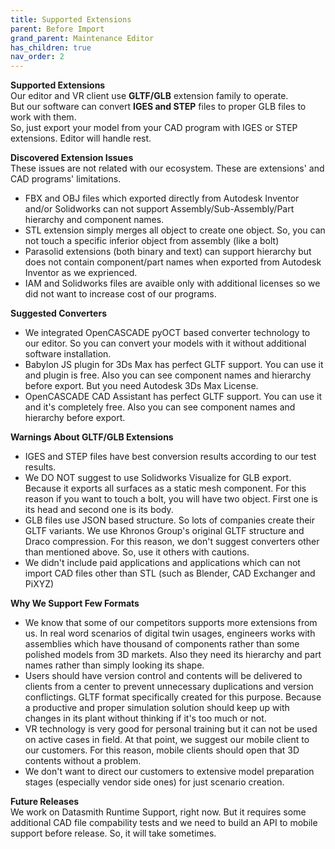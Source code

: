 ```yaml
---
title: Supported Extensions
parent: Before Import
grand_parent: Maintenance Editor
has_children: true
nav_order: 2
---
```


**Supported Extensions**\
Our editor and VR client use **GLTF/GLB** extension family to operate.\
But our software can convert **IGES and STEP** files to proper GLB files to work with them.\
So, just export your model from your CAD program with IGES or STEP extensions. Editor will handle rest.

**Discovered Extension Issues**\
These issues are not related with our ecosystem. These are extensions' and CAD programs' limitations.
+ FBX and OBJ files which exported directly from Autodesk Inventor and/or Solidworks can not support Assembly/Sub-Assembly/Part hierarchy and component names.
+ STL extension simply merges all object to create one object. So, you can not touch a specific inferior object from assembly (like a bolt)
+ Parasolid extensions (both binary and text) can support hierarchy but does not contain component/part names when exported from Autodesk Inventor as we exprienced.
+ IAM and Solidworks files are avaible only with additional licenses so we did not want to increase cost of our programs.

**Suggested Converters**
+ We integrated OpenCASCADE pyOCT based converter technology to our editor. So you can convert your models with it without additional software installation.
+ Babylon JS plugin for 3Ds Max has perfect GLTF support. You can use it and plugin is free. Also you can see component names and hierarchy before export. But you need Autodesk 3Ds Max License.
+ OpenCASCADE CAD Assistant has perfect GLTF support. You can use it and it's completely free. Also you can see component names and hierarchy before export.

**Warnings About GLTF/GLB Extensions**
+ IGES and STEP files have best conversion results according to our test results.
+ We DO NOT suggest to use Solidworks Visualize for GLB export. Because it exports all surfaces as a static mesh component. For this reason if you want to touch a bolt, you will have two object. First one is its head and second one is its body.
+ GLB files use JSON based structure. So lots of companies create their GLTF variants. We use Khronos Group's original GLTF structure and Draco compression. For this reason, we don't suggest converters other than mentioned above. So, use it others with cautions.
+ We didn't include paid applications and applications which can not import CAD files other than STL (such as Blender, CAD Exchanger and PiXYZ)

**Why We Support Few Formats**
+ We know that some of our competitors supports more extensions from us. In real word scenarios of digital twin usages, engineers works with assemblies which have thousand of components rather than some polished models from 3D markets. Also they need its hierarchy and part names rather than simply looking its shape.
+ Users should have version control and contents will be delivered to clients from a center to prevent unnecessary duplications and version conflictings. GLTF format specifically created for this purpose. Because a productive and proper simulation solution should keep up with changes in its plant without thinking if it's too much or not. 
+ VR technology is very good for personal training but it can not be used on active cases in field. At that point, we suggest our mobile client to our customers. For this reason, mobile clients should open that 3D contents without a problem.
+ We don't want to direct our customers to extensive model preparation stages (especially vendor side ones) for just scenario creation.

**Future Releases**\
We work on Datasmith Runtime Support, right now. But it requires some additional CAD file compability tests and we need to build an API to mobile support before release. So, it will take sometimes. 
